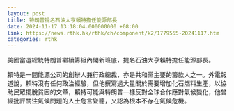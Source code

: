 ```yaml
---
layout: post
title: 特朗普提名石油大亨賴特擔任能源部長
date: 2024-11-17 13:18:04.000000000 +08:00
link: https://news.rthk.hk/rthk/ch/component/k2/1779555-20241117.htm
categories: rthk
---
```


美國當選總統特朗普繼續籌組內閣新班底，提名石油大亨賴特擔任能源部長。

賴特是一間能源公司的創辦人兼行政總裁，亦是共和黨主要的籌款人之一。外電報道說，賴特沒有任何政治經驗，但他撰寫過大量關於需要增加化石燃料生產，以協助民眾擺脫貧困的文章，賴特可能與特朗普一樣反對全球合作應對氣候變化，他曾經批評關注氣候問題的人士危言聳聽，又認為根本不存在氣候危機。
